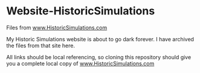 # Website-HistoricSimulations
Files from www.HistoricSimulations.com

My Historic Simulations website is about to go dark forever.  I have archived the files from that site here.

All links should be local referencing, so cloning this repository should give you a complete local copy of www.HistoricSimulations.com
